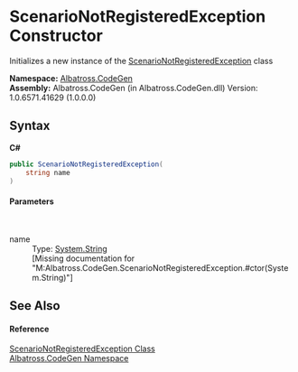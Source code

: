 # ScenarioNotRegisteredException Constructor 
 

Initializes a new instance of the <a href="be76e249-f40c-408e-982b-0509382ddea1">ScenarioNotRegisteredException</a> class

**Namespace:**&nbsp;<a href="15cf6e12-be6a-9747-9980-acf9dcacbf1a">Albatross.CodeGen</a><br />**Assembly:**&nbsp;Albatross.CodeGen (in Albatross.CodeGen.dll) Version: 1.0.6571.41629 (1.0.0.0)

## Syntax

**C#**<br />
``` C#
public ScenarioNotRegisteredException(
	string name
)
```


#### Parameters
&nbsp;<dl><dt>name</dt><dd>Type: <a href="http://msdn2.microsoft.com/en-us/library/s1wwdcbf" target="_blank">System.String</a><br />\[Missing <param name="name"/> documentation for "M:Albatross.CodeGen.ScenarioNotRegisteredException.#ctor(System.String)"\]</dd></dl>

## See Also


#### Reference
<a href="be76e249-f40c-408e-982b-0509382ddea1">ScenarioNotRegisteredException Class</a><br /><a href="15cf6e12-be6a-9747-9980-acf9dcacbf1a">Albatross.CodeGen Namespace</a><br />